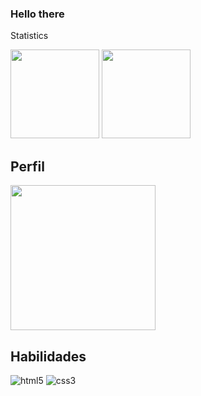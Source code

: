 ### Hello there
Statistics
<div style="display: inline_block">
<img height="142em" src="https://github-readme-stats.vercel.app/api?username=guipena10&show_icons=true&theme=tokyonight&include_all_commits=true&count_private=false&rank_icon=default&hide_border=false">
    
<img height="142em" src="https://github-readme-stats.vercel.app/api/wakatime?username=guipena&langs_count=8&hide_border=false&theme=tokyonight&custom_title=Codding%20Time&range=all_time">

## Perfil
<div style="display: inline_block">
<img height="232.3em" src="https://github-profile-summary-cards.vercel.app/api/cards/profile-details?username=guipena10&theme=tokyonight">

## Habilidades

<div style="display: inline_block">
    <img alighn="center" alt="html5" src="https://img.shields.io/badge/HTML5-E34F26?style=for-the-badge&logo=html5&logoColor=white">
    <img alighn="center" alt="css3" src="https://img.shields.io/badge/CSS3-1572B6?style=for-the-badge&logo=css3&logoColor=white">
</div>
<!--
**guipena10/guipena10** is a ✨ _special_ ✨ repository because its `README.md` (this file) appears on your GitHub profile.

Here are some ideas to get you started:

- 🔭 I’m currently working on ...
- 🌱 I’m currently learning ...
- 👯 I’m looking to collaborate on ...
- 🤔 I’m looking for help with ...
- 💬 Ask me about ...
- 📫 How to reach me: ...
- 😄 Pronouns: ...
- ⚡ Fun fact: ...
-->
